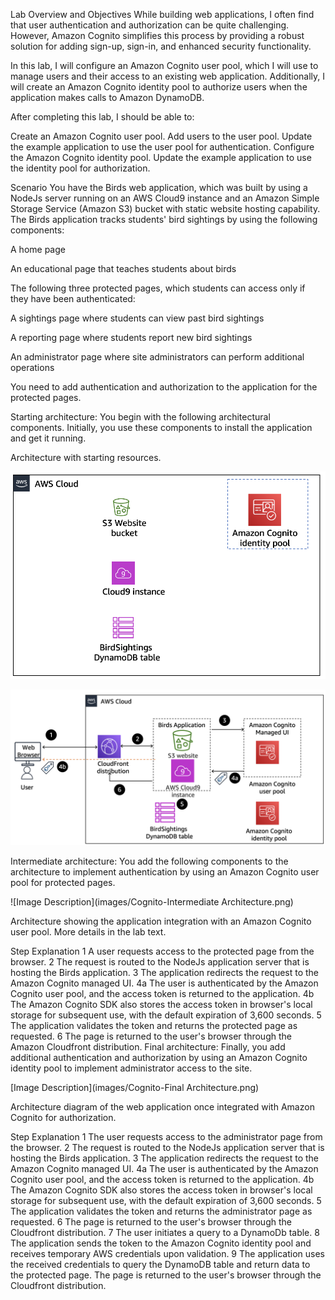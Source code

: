 Lab Overview and Objectives
While building web applications, I often find that user authentication and authorization can be quite challenging. However, Amazon Cognito simplifies this process by providing a robust solution for adding sign-up, sign-in, and enhanced security functionality.

In this lab, I will configure an Amazon Cognito user pool, which I will use to manage users and their access to an existing web application. Additionally, I will create an Amazon Cognito identity pool to authorize users when the application makes calls to Amazon DynamoDB.

After completing this lab, I should be able to:

Create an Amazon Cognito user pool.
Add users to the user pool.
Update the example application to use the user pool for authentication.
Configure the Amazon Cognito identity pool.
Update the example application to use the identity pool for authorization.



Scenario
You have the Birds web application, which was built by using a NodeJs server running on an AWS Cloud9 instance and an Amazon Simple Storage Service (Amazon S3) bucket with static website hosting capability. The Birds application tracks students' bird sightings by using the following components:

A home page

An educational page that teaches students about birds

The following three protected pages, which students can access only if they have been authenticated:

A sightings page where students can view past bird sightings

A reporting page where students report new bird sightings

An administrator page where site administrators can perform additional operations

You need to add authentication and authorization to the application for the protected pages.

Starting architecture: You begin with the following architectural components. Initially, you use these components to install the application and get it running.

Architecture with starting resources.


![Cognito Start Architecture](Securing-Applications-by-Using-Amazon-Cognito/images/Cognito-Start%20Architecture.png)

![Cognito Intermediate Architecture](Securing-Applications-by-Using-Amazon-Cognito/images/Cognito-Intermediate%20Architecture.png)



Intermediate architecture: You add the following components to the architecture to implement authentication by using an Amazon Cognito user pool for protected pages.

 
![Image Description](images/Cognito-Intermediate Architecture.png)



Architecture showing the application integration with an Amazon Cognito user pool. More details in the lab text.

 

Step	Explanation
1	A user requests access to the protected page from the browser.
2	The request is routed to the NodeJs application server that is hosting the Birds application.
3	The application redirects the request to the Amazon Cognito managed UI.
4a	The user is authenticated by the Amazon Cognito user pool, and the access token is returned to the application.
4b	The Amazon Cognito SDK also stores the access token in browser's local storage for subsequent use, with the default expiration of 3,600 seconds.
5	The application validates the token and returns the protected page as requested.
6	The page is returned to the user's browser through the Amazon Cloudfront distribution.
Final architecture: Finally, you add additional authentication and authorization by using an Amazon Cognito identity pool to implement administrator access to the site.

 


[Image Description](images/Cognito-Final Architecture.png)

Architecture diagram of the web application once integrated with Amazon Cognito for authorization. 

 

Step	Explanation
1	The user requests access to the administrator page from the browser.
2	The request is routed to the NodeJs application server that is hosting the Birds application.
3	The application redirects the request to the Amazon Cognito managed UI.
4a	The user is authenticated by the Amazon Cognito user pool, and the access token is returned to the application.
4b	The Amazon Cognito SDK also stores the access token in browser's local storage for subsequent use, with the default expiration of 3,600 seconds.
5	The application validates the token and returns the administrator page as requested.
6	The page is returned to the user's browser through the Cloudfront distribution.
7	The user initiates a query to a DynamoDb table.
8	The application sends the token to the Amazon Cognito identity pool and receives temporary AWS credentials upon validation.
9	The application uses the received credentials to query the DynamoDB table and return data to the protected page. The page is returned to the user's browser through the Cloudfront distribution.
